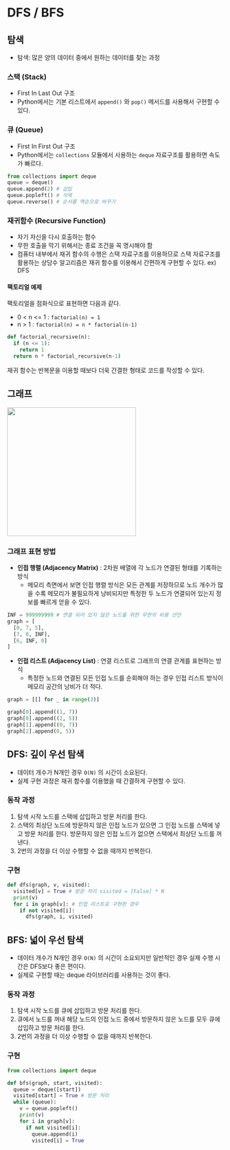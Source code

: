 # DFS / BFS
## 탐색
* 탐색: 많은 양의 데이터 중에서 원하는 데이터를 찾는 과정
### 스택 (Stack)
* First In Last Out 구조
* Python에서는 기본 리스트에서 `append()` 와 `pop()` 메서드를 사용해서 구현할 수 있다.
### 큐 (Queue)
* First In First Out 구조
* Python에서는 `collections` 모듈에서 사용하는 `deque` 자료구조를 활용하면 속도가 빠르다.
```python
from collections import deque
queue = deque()
queue.append(2) # 삽입
queue.popleft() # 삭제
queue.reverse() # 순서를 역순으로 바꾸기
```
### 재귀함수 (Recursive Function)
* 자기 자신을 다시 호출하는 함수
* 무한 호출을 막기 위해서는 종료 조건을 꼭 명시해야 함
* 컴퓨터 내부에서 재귀 함수의 수행은 스택 자료구조를 이용하므로 스택 자료구조를 활용하는 상당수 알고리즘은 재귀 함수를 이용해서 간편하게 구현할 수 있다. ex) DFS

#### 팩토리얼 예제
팩토리얼을 점화식으로 표현하면 다음과 같다.
* 0 < n <= 1 : `factorial(n) = 1`
* n > 1 : `factorial(n) = n * factorial(n-1)`
```python
def factorial_recursive(n):
  if (n <= 1):
    return 1
  return n * factorial_recursive(n-1)
```
재귀 함수는 반복문을 이용할 때보다 더욱 간결한 형태로 코드를 작성할 수 있다.

## 그래프
<img src="https://github.com/Yoon-Suji/Algorithm-study/assets/70956926/16845f5b-e3b2-4342-99c9-210dece15207"  height="300"/>

### 그래프 표현 방법
* **인접 행렬 (Adjacency Matrix)** : 2차원 배열에 각 노드가 연결된 형태를 기록하는 방식
  * 메모리 측면에서 보면 인접 행렬 방식은 모든 관계를 저장하므로 노드 개수가 많을 수록 메모리가 불필요하게 낭비되지만 특정한 두 노드가 연결되어 있는지 정보를 빠르게 얻을 수 있다.
```python
INF = 999999999 # 연결 되어 있지 않은 노드를 위한 무한의 비용 선언
graph = [
  [0, 7, 5],
  [7, 0, INF],
  [6, INF, 0]
]
```
* **인접 리스트 (Adjacency List)** : 연결 리스트로 그래프의 연결 관계를 표현하는 방식
  * 특정한 노드와 연결된 모든 인접 노드를 순회해야 하는 경우 인접 리스트 방식이 메모리 공간의 낭비가 더 적다.
```python
graph = [[] for _ in range(3)]

graph[0].append((1, 7))
graph[0].append((2, 5))
graph[1].append((0, 7))
graph[2].append(0, 5))
```

## DFS: 깊이 우선 탐색
* 데이터 개수가 N개인 경우 `O(N)` 의 시간이 소요된다.
* 실제 구현 과정은 재귀 함수를 이용했을 때 간결하게 구현할 수 있다.
### 동작 과정
1. 탐색 시작 노드를 스택에 삽입하고 방문 처리를 한다.
2. 스택의 최상단 노드에 방문하지 않은 인접 노드가 있으면 그 인접 노드를 스택에 넣고 방문 처리를 한다. 방문하지 않은 인접 노드가 없으면 스택에서 최상단 노드를 꺼낸다.
3. 2번의 과정을 더 이상 수행할 수 없을 때까지 반복한다.

### 구현
```python
def dfs(graph, v, visited):
  visited[v] = True # 방문 처리 visited = [False] * N
  print(v)
  for i in graph[v]: # 인접 리스트로 구현한 경우
    if not visited[i]:
      dfs(graph, i, visited)
```

## BFS: 넓이 우선 탐색
* 데이터 개수가 N개인 경우 `O(N)` 의 시간이 소요되지만 일반적인 경우 실제 수행 시간은 DFS보다 좋은 편이다.
* 실제로 구현할 때는 deque 라이브러리를 사용하는 것이 좋다.
### 동작 과정
1. 탐색 시작 노드를 큐에 삽입하고 방문 처리를 한다.
2. 큐에서 노드를 꺼내 해당 노드의 인접 노드 중에서 방문하지 않은 노드를 모두 큐에 삽입하고 방문 처리를 한다.
3. 2번의 과정을 더 이상 수행할 수 없을 때까지 반복한다.

### 구현
```python
from collections import deque

def bfs(graph, start, visited):
  queue = deque([start])
  visited[start] = True # 방문 처리
  while (queue):
    v = queue.popleft()
    print(v)
    for i in graph[v]:
      if not visited[i]:
        queue.append(i)
        visited[i] = True
```
